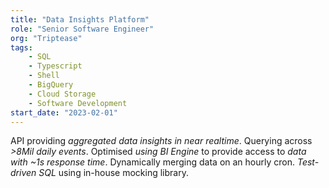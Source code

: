 ```yaml
---
title: "Data Insights Platform"
role: "Senior Software Engineer"
org: "Triptease"
tags:
    - SQL
    - Typescript
    - Shell
    - BigQuery
    - Cloud Storage
    - Software Development
start_date: "2023-02-01"
---
```

API providing _aggregated data insights in near realtime_.
Querying across _>8Mil daily events_.
Optimised _using BI Engine_ to provide access to _data with ~1s response time_.
Dynamically merging data on an hourly cron.
_Test-driven SQL_ using in-house mocking library.
